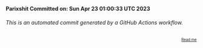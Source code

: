 **Parixshit Committed on: Sun Apr 23 01:00:33 UTC 2023** <!-- 63915cf9-35f5-4b86-901a-7b4d3c84bf32 -->

###### This is an automated commit generated by a GitHub Actions workflow.

<div align="right"><sub><sup><a href="https://github.com/Parixshit/AutoCommit.git">Read me</a></sup></sub></div>
